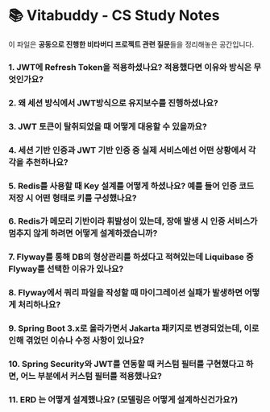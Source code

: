 # 📚 Vitabuddy - CS Study Notes

이 파일은 **공동으로 진행한 비타버디 프로젝트 관련 질문**들을 정리해놓은 공간입니다.
<br>

### 1. JWT에 Refresh Token을 적용하셨나요? 적용했다면 이유와 방식은 무엇인가요?

### 2. 왜 세션 방식에서 JWT방식으로 유지보수를 진행하셨나요?

### 3. JWT 토큰이 탈취되었을 때 어떻게 대응할 수 있을까요?

### 4. 세션 기반 인증과 JWT 기반 인증 중 실제 서비스에선 어떤 상황에서 각각을 추천하나요?

### 5. Redis를 사용할 때 Key 설계를 어떻게 하셨나요? 예를 들어 인증 코드 저장 시 어떤 형태로 키를 구성했나요?

### 6. Redis가 메모리 기반이라 휘발성이 있는데, 장애 발생 시 인증 서비스가 멈추지 않게 하려면 어떻게 설계하겠습니까?

### 7. Flyway를 통해 DB의 형상관리를 하셨다고 적혀있는데 Liquibase 중 Flyway를 선택한 이유가 있나요?

### 8. Flyway에서 쿼리 파일을 작성할 때 마이그레이션 실패가 발생하면 어떻게 처리하나요?

### 9. Spring Boot 3.x로 올라가면서 Jakarta 패키지로 변경되었는데, 이로 인해 겪었던 이슈나 수정 사항이 있나요?

### 10. Spring Security와 JWT를 연동할 때 커스텀 필터를 구현했다고 하면, 어느 부분에서 커스텀 필터를 적용했나요?


### 11. ERD 는 어떻게 설계했나요? (모델링은 어떻게 설계하신건가요?) 

